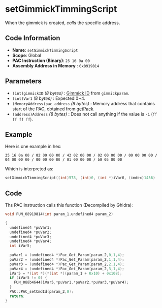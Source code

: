 # setGimmickTimmingScript

When the gimmick is created, *call*s the specific address.

## Code Information

- **Name**: `setGimmickTimmingScript`
- **Scope**: Global
- **PAC Instruction (Binary)**: `25 16 0a 00`
- **Assembly Address in Memory** : `0x8919814`

## Parameters


- `(int)gimmickID` *(8 bytes)* : [Gimmick ID](./guide/reference-table.md#gimmickparam-ids) from `gimmickparam`.
- `(int)Var1` *(8 bytes)* : Expected 0~4.
- `(MemoryAddress)pac_address` *(8 bytes)* : Memory address that contains start of the PAC, obtained from [getPack](./getpack_25100600.md).
- `(address)Address` *(8 bytes)* : Does not call anything if the value is `-1` (`ff ff ff ff`).

## Example

Here is one example in hex:

```25 16 0a 00 / 02 00 00 00 / 42 02 00 00 / 02 00 00 00 / 00 00 00 00 / 04 00 00 00 / 00 00 00 00 / 01 00 00 00 / b0 05 00 00```

Which is interpreted as:

```c
setGimmickTimmingScript((int)578, (int)0, (int *)iVar0, (index)1456)
```

## Code

Ths PAC instruction calls this function (Decompiled by Ghidra):

```c
void FUN_08919814(int param_1,undefined4 param_2)

{
  undefined4 *puVar1;
  undefined4 *puVar2;
  undefined4 *puVar3;
  undefined4 *puVar4;
  int iVar5;
  
  puVar1 = (undefined4 *)Pac_Get_Param(param_2,0,1,4);
  puVar2 = (undefined4 *)Pac_Get_Param(param_2,1,1,4);
  puVar3 = (undefined4 *)Pac_Get_Param(param_2,2,1,4);
  puVar4 = (undefined4 *)Pac_Get_Param(param_2,3,1,4);
  iVar5 = *(int *)(*(int *)(param_1 + 0x10) + 0x108);
  if (iVar5 != 0) {
    FUN_088b4644(iVar5,*puVar1,*puVar2,*puVar3,*puVar4);
  }
  PAC::PAC_setCmdId(param_2,0);
  return;
}
```

